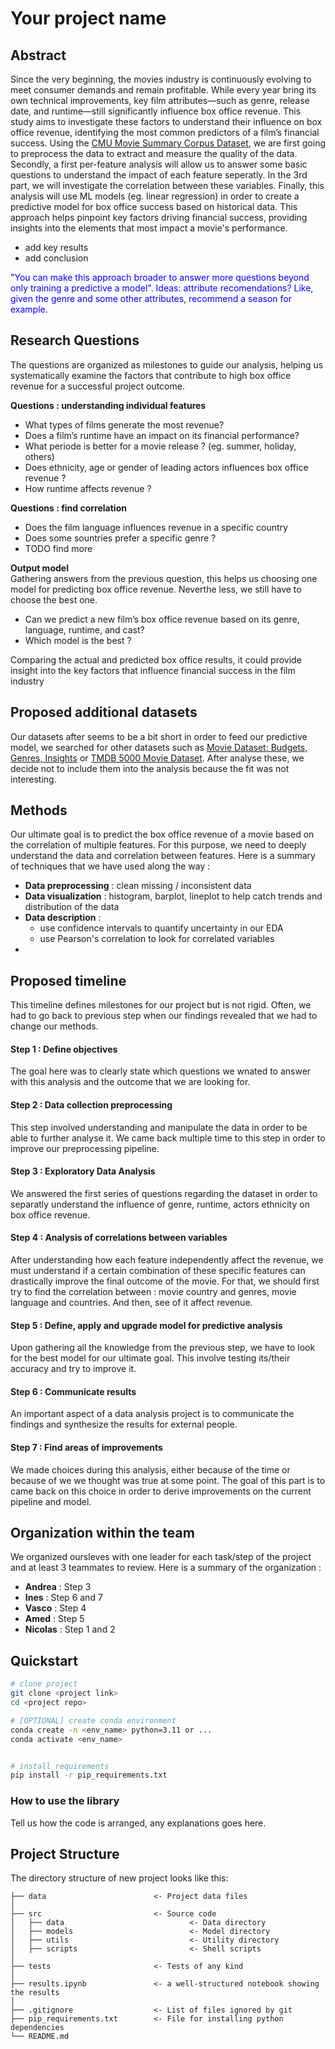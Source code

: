 
# Your project name

## Abstract
Since the very beginning, the movies industry is continuously evolving to meet consumer demands and remain profitable. While every year bring its own technical improvements, key film attributes—such as genre, release date, and runtime—still significantly influence box office revenue.
This study aims to investigate these factors to understand their influence on box office revenue, identifying the most common predictors of a film’s financial success.
Using the [CMU Movie Summary Corpus Dataset](https://www.cs.cmu.edu/~ark/personas/), we are first going to preprocess the data to extract and measure the quality of the data. Secondly, a first per-feature analysis will allow us to answer some basic questions to understand the impact of each feature seperatly. In the 3rd part, we will investigate the correlation between these variables. Finally, this analysis will use ML models (eg. linear regression) in order to create a predictive model for box office success based on historical data. 
This approach helps pinpoint key factors driving financial success, providing insights into the elements that most impact a movie's performance.
- add key results
- add conclusion


<span style="color:blue">"You can make this approach broader to answer more questions beyond only training a predictive a model". 
Ideas: attribute recomendations? Like, given the genre and some other attributes, recommend a season for example</span>.

## Research Questions

The questions are organized as milestones to guide our analysis, helping us systematically examine the factors that contribute to high box office revenue for a successful project outcome.

**Questions : understanding individual features**
- What types of films generate the most revenue?
- Does a film’s runtime have an impact on its financial performance? 
- What periode is better for a movie release ? (eg. summer, holiday, others)
- Does ethnicity, age or gender of leading actors influences box office revenue ?
- How runtime affects revenue ?

**Questions : find correlation**
- Does the film language influences revenue in a specific country 
- Does some sountries prefer a specific genre ?
- TODO find more

**Output model** \
Gathering answers from the previous question, this helps us choosing one model for predicting box office revenue. Neverthe less, we still have to choose the best one.
- Can we predict a new film’s box office revenue based on its genre, language, runtime, and cast?
- Which model is the best ? 


Comparing the actual and predicted box office results, it could provide insight into the key factors that influence financial success in the film industry

## Proposed additional datasets

Our datasets after seems to be a bit short in order to feed our predictive model, we searched for other datasets such as [Movie Dataset: Budgets, Genres, Insights](https://www.kaggle.com/datasets/utkarshx27/movies-dataset/suggestions?status=pending&yourSuggestions=true) or [TMDB 5000 Movie Dataset](https://www.kaggle.com/datasets/tmdb/tmdb-movie-metadata/code).
After analyse these, we decide not to include them into the analysis because the fit was not interesting.

## Methods

Our ultimate goal is to predict the box office revenue of a movie based on the correlation of multiple features. For this purpose, we need to deeply understand the data and correlation between features. Here is a summary of techniques that we have used along the way :
- **Data preprocessing** : clean missing / inconsistent data
- **Data visualization** : histogram, barplot, lineplot to help catch trends and distribution of the data
- **Data description** : 
    - use confidence intervals to quantify uncertainty in our EDA
    - use Pearson's correlation to look for correlated variables
- 

## Proposed timeline
This timeline defines milestones for our project but is not rigid. Often, we had to go back to previous step when our findings revealed that we had to change our methods.

#### Step 1 : Define objectives
The goal here was to clearly state which questions we wnated to answer with this analysis and the outcome that we are looking for.

#### Step 2 : Data collection preprocessing
This step involved understanding and manipulate the data in order to be able to further analyse it. We came back multiple time to this step in order to improve our preprocessing pipeline.

#### Step 3 : Exploratory Data Analysis
We answered the first series of questions regarding the dataset in order to separatly understand the influence of genre, runtime, actors ethnicity on box office revenue.

#### Step 4 : Analysis of correlations between variables
After understanding how each feature independently affect the revenue, we must understand if a certain combination of these specific features can drastically improve the final outcome of the movie. For that, we should first try to find the correlation between : movie country and genres, movie language and countries. And then, see of it affect revenue.

#### Step 5 : Define, apply and upgrade model for predictive analysis
Upon gathering all the knowledge from the previous step, we have to look for the best model for our ultimate goal. This involve testing its/their accuracy and try to improve it.

#### Step 6 : Communicate results
An important aspect of a data analysis project is to communicate the findings and synthesize the results for external people.

#### Step 7 : Find areas of improvements
We made choices during this analysis, either because of the time or because of we we thought was true at some point. The goal of this part is to came back on this choice in order to derive improvements on the current pipeline and model. 

## Organization within the team

We organized oursleves with one leader for each task/step of the project and at least 3 teammates to review. Here is a summary of the organization :

- **Andrea** : Step 3
- **Ines** : Step 6 and 7
- **Vasco** : Step 4
- **Amed** : Step 5
- **Nicolas** : Step 1 and 2

## Quickstart

```bash
# clone project
git clone <project link>
cd <project repo>

# [OPTIONAL] create conda environment
conda create -n <env_name> python=3.11 or ...
conda activate <env_name>


# install requirements
pip install -r pip_requirements.txt
```

### How to use the library
Tell us how the code is arranged, any explanations goes here.

## Project Structure

The directory structure of new project looks like this:

```
├── data                        <- Project data files
│
├── src                         <- Source code
│   ├── data                            <- Data directory
│   ├── models                          <- Model directory
│   ├── utils                           <- Utility directory
│   ├── scripts                         <- Shell scripts
│
├── tests                       <- Tests of any kind
│
├── results.ipynb               <- a well-structured notebook showing the results
│
├── .gitignore                  <- List of files ignored by git
├── pip_requirements.txt        <- File for installing python dependencies
└── README.md
```

